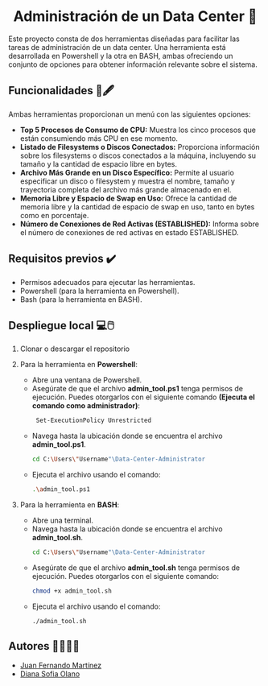 <p align="center">
  <h1 align="center">Administración de un Data Center 🏢</h1>
</p>
Este proyecto consta de dos herramientas diseñadas para facilitar las tareas de administración de un data center. Una herramienta está desarrollada en Powershell y la otra en BASH, ambas ofreciendo un conjunto de opciones para obtener información relevante sobre el sistema.

## Funcionalidades 📃🖋️
Ambas herramientas proporcionan un menú con las siguientes opciones:

+ **Top 5 Procesos de Consumo de CPU:** Muestra los cinco procesos que están consumiendo más CPU en ese momento.
+ **Listado de Filesystems o Discos Conectados:** Proporciona información sobre los filesystems o discos conectados a la máquina, incluyendo su tamaño y la cantidad de espacio libre en bytes.
+ **Archivo Más Grande en un Disco Específico:** Permite al usuario especificar un disco o filesystem y muestra el nombre, tamaño y trayectoria completa del archivo más grande almacenado en el.
+ **Memoria Libre y Espacio de Swap en Uso:** Ofrece la cantidad de memoria libre y la cantidad de espacio de swap en uso, tanto en bytes como en porcentaje.
+ **Número de Conexiones de Red Activas (ESTABLISHED):** Informa sobre el número de conexiones de red activas en estado ESTABLISHED.

## Requisitos previos ✔️
+ Permisos adecuados para ejecutar las herramientas.
+ Powershell (para la herramienta en Powershell).
+ Bash (para la herramienta en BASH).

## Despliegue local 💻🖱️
1. Clonar o descargar el repositorio
   
2. Para la herramienta en **Powershell**:
   - Abre una ventana de Powershell.
   - Asegúrate de que el archivo **admin_tool.ps1** tenga permisos de ejecución. Puedes otorgarlos con el siguiente comando **(Ejecuta el comando como administrador)**:
     ```bash
      Set-ExecutionPolicy Unrestricted
      ```
   - Navega hasta la ubicación donde se encuentra el archivo **admin_tool.ps1**.
      ```bash
      cd C:\Users\"Username"\Data-Center-Administrator
      ```
   - Ejecuta el archivo usando el comando:
      ```bash
      .\admin_tool.ps1
      ```
      
3. Para la herramienta en **BASH**:
   - Abre una terminal.
   - Navega hasta la ubicación donde se encuentra el archivo **admin_tool.sh**.
      ```bash
      cd C:\Users\"Username"\Data-Center-Administrator
      ```
   - Asegúrate de que el archivo **admin_tool.sh** tenga permisos de ejecución. Puedes otorgarlos con el siguiente comando:
      ```bash
      chmod +x admin_tool.sh
      ```
   - Ejecuta el archivo usando el comando:
      ```bash
      ./admin_tool.sh
      ```
      
## Autores 👨‍💻👩‍💻
+ [Juan Fernando Martínez](https://github.com/JuanF2019)
+ [Diana Sofia Olano](https://github.com/DianaSofiaOlano)
